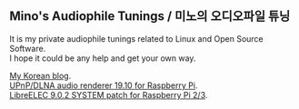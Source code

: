 ## Mino's Audiophile Tunings / 미노의 오디오파일 튜닝

It is my private audiophile tunings related to Linux and Open Source Software.  
I hope it could be any help and get your own way.

[My Korean blog](http://parkmino45.blog.me/).  
[UPnP/DLNA audio renderer 19.10 for Raspberry Pi](https://drive.google.com/open?id=1TwOji_QtWvUcPorqjwfoVtOEjVMzNP2o).  
[LibreELEC 9.0.2 SYSTEM patch for Raspberry Pi 2/3](https://drive.google.com/open?id=1aNfiS0puf1A7WI5m-qAm1nI7neO-uL0d).